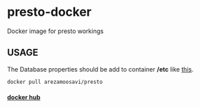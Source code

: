 # presto-docker
Docker image for presto workings

## USAGE
The Database properties should be add to container <b>/etc</b> like [this](https://github.com/arezamoosavi/presto-docker/blob/main/example/Dockerfile).

```bash
docker pull arezamoosavi/presto
```

#### [docker hub](https://hub.docker.com/repository/docker/arezamoosavi/presto)